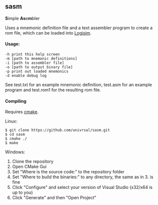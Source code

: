 ## sasm
**S**imple **As**e**m**bler

Uses a mnemonic definition file and a text assembler program to create a rom file,
which can be loaded into [Logisim](logisim.altervista.org/).

#### Usage:
```
-h print this help screen
-m [path to mnemonic definitions]
-i [path to assembler file]
-o [path to output binary file]
-p print out loaded mnemonics
-d enable debug log
```
See test.txt for an example mnemonic definition, test.asm for an example program and test.rom1 for the resulting rom file.

#### Compiling
Requires [cmake](https://cmake.org).

Linux:
```
$ git clone https://github.com/univrsal/sasm.git
$ cd sasm
$ cmake ./
$ make
```
Windows:
1. Clone the repository
2. Open CMake Gui
3. Set "Where is the source code:" to the repository folder
4. Set "Where to build the binaries:" to any directory, the same as in 3. is fine
5. Click "Configure" and select your version of Visual Studio (x32/x64 is up to you)
6. Click "Generate" and then "Open Project"
